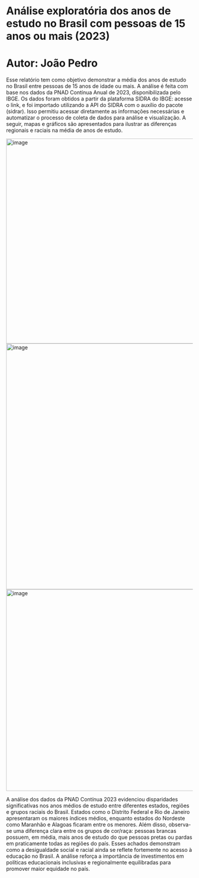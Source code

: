 # Análise exploratória dos anos de estudo no Brasil com pessoas de 15 anos ou mais (2023)
# Autor: João Pedro

Esse relatório tem como objetivo demonstrar a média dos anos de estudo no Brasil entre pessoas de 15 anos de idade ou mais. A análise é feita com base nos dados da PNAD Contínua Anual de 2023, disponibilizada pelo IBGE.
Os dados foram obtidos a partir da plataforma SIDRA do IBGE: acesse o link, e foi importado utilizando a API do SIDRA com o auxílio do pacote (sidrar). Isso permitiu acessar diretamente as informações necessárias e automatizar o processo de coleta de dados para análise e visualização.
A seguir, mapas e gráficos são apresentados para ilustrar as diferenças regionais e raciais na média de anos de estudo.

<img width="1122" height="552" alt="image" src="https://github.com/user-attachments/assets/229ae9df-f857-465a-9c3a-e5ea00974aa0" />

<img width="1113" height="662" alt="image" src="https://github.com/user-attachments/assets/2d82099f-b8b5-4074-9401-954a073ba317" />

<img width="1081" height="543" alt="image" src="https://github.com/user-attachments/assets/16428674-7771-4d1a-9c9c-7fb86d4d304b" />

A análise dos dados da PNAD Contínua 2023 evidenciou disparidades significativas nos anos médios de estudo entre diferentes estados, regiões e grupos raciais do Brasil. Estados como o Distrito Federal e Rio de Janeiro apresentaram os maiores índices médios, enquanto estados do Nordeste como Maranhão e Alagoas
ficaram entre os menores.
Além disso, observa-se uma diferença clara entre os grupos de cor/raça: pessoas brancas possuem, em média, mais anos de estudo do que pessoas pretas ou pardas em praticamente todas as regiões do país. Esses achados demonstram como a desigualdade social e racial ainda se reflete fortemente no acesso à educação no Brasil. A análise reforça a importância de investimentos em políticas educacionais inclusivas e regionalmente equilibradas para promover maior equidade no país.
